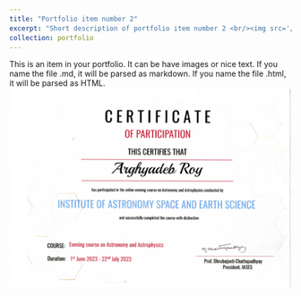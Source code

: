 ```yaml
---
title: "Portfolio item number 2"
excerpt: "Short description of portfolio item number 2 <br/><img src='/images/iases_rotated_page-0001.jpg'>"
collection: portfolio
---
```


This is an item in your portfolio. It can be have images or nice text. If you name the file .md, it will be parsed as markdown. If you name the file .html, it will be parsed as HTML. 
<br/><img src='/images/iases_rotated_page-0001.jpg'>
